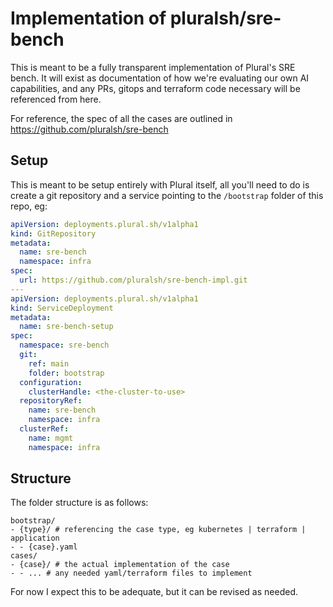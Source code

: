 # Implementation of pluralsh/sre-bench

This is meant to be a fully transparent implementation of Plural's SRE bench.  It will exist as documentation of how we're evaluating our own AI capabilities, and any PRs, gitops and terraform code necessary will be referenced from here.

For reference, the spec of all the cases are outlined in https://github.com/pluralsh/sre-bench

## Setup

This is meant to be setup entirely with Plural itself, all you'll need to do is create a git repository and a service pointing to the `/bootstrap` folder of this repo, eg:

```yaml
apiVersion: deployments.plural.sh/v1alpha1
kind: GitRepository
metadata:
  name: sre-bench
  namespace: infra
spec:
  url: https://github.com/pluralsh/sre-bench-impl.git
---
apiVersion: deployments.plural.sh/v1alpha1
kind: ServiceDeployment
metadata:
  name: sre-bench-setup
spec:
  namespace: sre-bench
  git:
    ref: main
    folder: bootstrap
  configuration:
    clusterHandle: <the-cluster-to-use>
  repositoryRef:
    name: sre-bench
    namespace: infra
  clusterRef:
    name: mgmt
    namespace: infra
```

## Structure

The folder structure is as follows:

```
bootstrap/
- {type}/ # referencing the case type, eg kubernetes | terraform | application
- - {case}.yaml
cases/
- {case}/ # the actual implementation of the case
- - ... # any needed yaml/terraform files to implement
```

For now I expect this to be adequate, but it can be revised as needed.